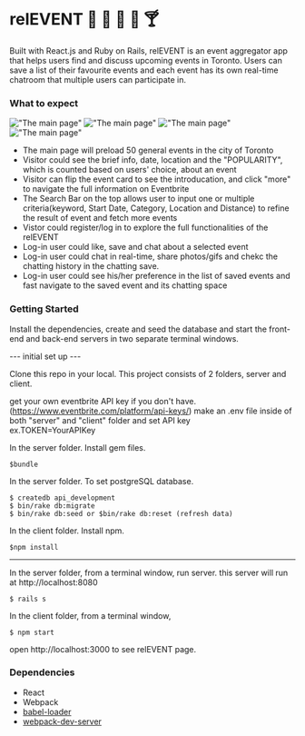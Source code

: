 # relEVENT :calendar: :guitar: :tada: :cake: :cocktail:

Built with React.js and Ruby on Rails, relEVENT is an event aggregator app that helps users find and discuss upcoming events in Toronto. Users can save a list of their favourite events and each event has its own real-time chatroom that multiple users can participate in.

### What to expect

!["The main page"](./document/main-page.gif)
!["The main page"](./document/searching.gif)
!["The main page"](./document/login-and-chat.gif)
!["The main page"](./document/savedlist.gif)

- The main page will preload 50 general events in the city of Toronto
- Visitor could see the brief info, date, location and the "POPULARITY", which is counted based on users' choice, about an event
- Visitor can flip the event card to see the introducation, and click "more" to navigate the full information on Eventbrite
- The Search Bar on the top allows user to input one or multiple criteria(keyword, Start Date, Category, Location and Distance) to refine the result of event and fetch more events
- Vistor could register/log in to explore the full functionalities of the relEVENT
- Log-in user could like, save and chat about a selected event
- Log-in user could chat in real-time, share photos/gifs and chekc the chatting history in the chatting save.
- Log-in user could see his/her preference in the list of saved events and fast navigate to the saved event and its chatting space

### Getting Started

Install the dependencies, create and seed the database and start the front-end and back-end servers in two separate terminal windows.

--- initial set up ---

Clone this repo in your local.
This project consists of 2 folders, server and client.

get your own eventbrite API key if you don't have.(https://www.eventbrite.com/platform/api-keys/)
make an .env file inside of both "server" and "client" folder and set API key  
ex.TOKEN=YourAPIKey

In the server folder. Install gem files.

```
$bundle
```

In the server folder.
To set postgreSQL database.

```
$ createdb api_development
$ bin/rake db:migrate
$ bin/rake db:seed or $bin/rake db:reset (refresh data)
```

In the client folder. Install npm.

```
$npm install
```

---

In the server folder, from a terminal window, run server. this server will run at http://localhost:8080

```
$ rails s
```

In the client folder, from a terminal window,

```
$ npm start
```

open http://localhost:3000 to see relEVENT page.

### Dependencies

- React
- Webpack
- [babel-loader](https://github.com/babel/babel-loader)
- [webpack-dev-server](https://github.com/webpack/webpack-dev-server)
